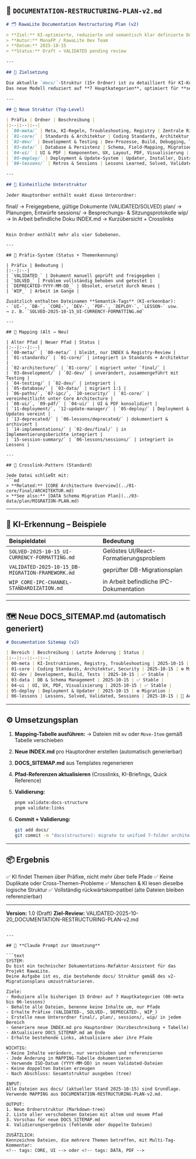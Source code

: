 ## 📘 **`DOCUMENTATION-RESTRUCTURING-PLAN-v2.md`**

```md
# 🗂️ RawaLite Documentation Restructuring Plan (v2)

> **Ziel:** KI-optimierte, reduzierte und semantisch klar definierte Dokumentationsstruktur  
> **Autor:** MonaFP / RawaLite Dev Team  
> **Datum:** 2025-10-15  
> **Status:** Draft → VALIDATED pending review

---

## 🎯 Zielsetzung

Die aktuelle `docs/`-Struktur (15+ Ordner) ist zu detailliert für KI-Kontextverarbeitung und erschwert Zuordnung.  
Das neue Modell reduziert auf **7 Hauptkategorien**, optimiert für **semantische Suche**, **Präfix-Erkennung** und **Cross-Linking**.

---

## 🧱 Neue Struktur (Top-Level)

| Präfix | Ordner | Beschreibung |
|:--|:--|:--|
| `00-meta/` | Meta, KI-Regeln, Troubleshooting, Registry | Zentrale Richtlinien, KI-Briefings, Troubleshooting |
| `01-core/` | Standards & Architektur | Coding Standards, Architektur, Security, IPC, Paths |
| `02-dev/` | Development & Testing | Dev-Prozesse, Build, Debugging, Tests |
| `03-data/` | Database & Persistenz | Schema, Field-Mapping, Migrations, Nummernkreise |
| `04-ui/` | UI & PDF | Komponenten, UX, Layout, PDF, Visualisierung |
| `05-deploy/` | Deployment & Update-System | Updater, Installer, Distribution, Auto-Update |
| `06-lessons/` | Retros & Sessions | Lessons Learned, Solved, Validated, Session Summaries |

---

## 📂 Einheitliche Unterstruktur

Jeder Hauptordner enthält exakt diese Unterordner:

```

final/       → Freigegebene, gültige Dokumente (VALIDATED/SOLVED)
plan/        → Planungen, Entwürfe
sessions/    → Besprechungs- & Sitzungsprotokolle
wip/         → In Arbeit befindliche Doku
INDEX.md     → Kurzübersicht + Crosslinks

````

Kein Ordner enthält mehr als vier Subebenen.

---

## 🔖 Präfix-System (Status + Themenkennung)

| Präfix | Bedeutung |
|:--|:--|
| `VALIDATED_` | Dokument manuell geprüft und freigegeben |
| `SOLVED_` | Problem vollständig behoben und getestet |
| `DEPRECATED-YYYY-MM-DD_` | Obsolet, ersetzt durch Neues |
| `WIP_` | Arbeit im Gange |

Zusätzlich enthalten Dateinamen **Semantik-Tags** (KI-erkennbar):
- `UI-`, `DB-`, `CORE-`, `DEV-`, `PDF-`, `DEPLOY-`, `LESSON-` usw.  
→ z. B. `SOLVED-2025-10-15_UI-CURRENCY-FORMATTING.md`

---

## 🔄 Mapping (Alt → Neu)

| Alter Pfad | Neuer Pfad | Status |
|:--|:--|:--|
| `00-meta/` | `00-meta/` | bleibt, nur INDEX & Registry-Review |
| `01-standards/` | `01-core/` | integriert in Standards + Architektur |
| `02-architecture/` | `01-core/` | migriert unter `final/` |
| `03-development/` | `02-dev/` | unverändert, zusammengeführt mit Testing |
| `04-testing/` | `02-dev/` | integriert |
| `05-database/` | `03-data/` | migriert 1:1 |
| `06-paths/`, `07-ipc/`, `10-security/` | `01-core/` | vereinheitlicht unter Core Architecture |
| `08-ui/`, `09-pdf/` | `04-ui/` | UI & PDF konsolidiert |
| `11-deployment/`, `12-update-manager/` | `05-deploy/` | Deployment & Updates vereint |
| `13-deprecated/` | `06-lessons/deprecated/` | dokumentiert & archiviert |
| `14-implementations/` | `02-dev/final/` | in Implementierungsberichte integriert |
| `15-session-summary/` | `06-lessons/sessions/` | integriert in Lessons |

---

## 🔗 Crosslink-Pattern (Standard)

Jede Datei schließt mit:
```md
> **Related:** [CORE Architecture Overview](../01-core/final/ARCHITEKTUR.md)  
> **See also:** [DATA Schema Migration Plan](../03-data/plan/MIGRATION-PLAN.md)
````

---

## 🧩 KI-Erkennung – Beispiele

| Beispieldatei                                    | Bedeutung                               |
| :----------------------------------------------- | :-------------------------------------- |
| `SOLVED-2025-10-15_UI-CURRENCY-FORMATTING.md`    | Gelöstes UI/React-Formatierungsproblem  |
| `VALIDATED-2025-10-15_DB-MIGRATION-FRAMEWORK.md` | geprüfter DB-Migrationsplan             |
| `WIP_CORE-IPC-CHANNEL-STANDARDIZATION.md`        | in Arbeit befindliche IPC-Dokumentation |

---

## 🗺️ Neue DOCS_SITEMAP.md (automatisch generiert)

```md
# Documentation Sitemap (v2)

| Bereich | Beschreibung | Letzte Änderung | Status |
|:--|:--|:--|:--|
| 00-meta | KI-Instruktionen, Registry, Troubleshooting | 2025-10-15 | ✅ Stable |
| 01-core | Coding Standards, Architektur, Security | 2025-10-15 | ⚙️ Migration |
| 02-dev | Development, Build, Tests | 2025-10-15 | ✅ Stable |
| 03-data | DB & Schema Management | 2025-10-15 | ✅ Stable |
| 04-ui | UI, UX, PDF, Visualisierung | 2025-10-15 | ✅ Stable |
| 05-deploy | Deployment & Updater | 2025-10-15 | ⚙️ Migration |
| 06-lessons | Lessons, Solved, Validated, Sessions | 2025-10-15 | 🧩 Active |
```

---

## ⚙️ Umsetzungsplan

1. **Mapping-Tabelle ausführen:**
   → Dateien mit `mv` oder `Move-Item` gemäß Tabelle verschieben
2. **Neue INDEX.md** pro Hauptordner erstellen (automatisch generierbar)
3. **DOCS_SITEMAP.md** aus Templates regenerieren
4. **Pfad-Referenzen aktualisieren** (Crosslinks, KI-Briefings, Quick Reference)
5. **Validierung:**

   ```bash
   pnpm validate:docs-structure
   pnpm validate:links
   ```
6. **Commit + Validierung:**

   ```bash
   git add docs/
   git commit -m "docs(structure): migrate to unified 7-folder architecture (v2)"
   ```

---

## 📦 Ergebnis

✅ KI findet Themen über Präfixe, nicht mehr über tiefe Pfade
✅ Keine Duplikate oder Cross-Themen-Probleme
✅ Menschen & KI lesen dieselbe logische Struktur
✅ Vollständig rückwärtskompatibel (alte Dateien bleiben referenzierbar)

---

**Version:** 1.0 (Draft)
**Ziel-Review:** VALIDATED-2025-10-20_DOCUMENTATION-RESTRUCTURING-PLAN-v2.md

````

---

## 🤖 **Claude Prompt zur Umsetzung**

```text
SYSTEM:
Du bist ein technischer Dokumentations-Refaktor-Assistent für das Projekt RawaLite.
Deine Aufgabe ist es, die bestehende docs/ Struktur gemäß des v2-Migrationsplans umzustrukturieren.

Ziele:
- Reduziere alle bisherigen 15 Ordner auf 7 Hauptkategorien (00-meta bis 06-lessons)
- Behalte alle Dateien, benenne keine Inhalte um, nur Pfade
- Erhalte Präfixe (VALIDATED-, SOLVED-, DEPRECATED-, WIP_)
- Erstelle neue Unterordner final/, plan/, sessions/, wip/ in jedem Bereich
- Generiere neue INDEX.md pro Hauptordner (Kurzbeschreibung + Tabelle)
- Aktualisiere DOCS_SITEMAP.md am Ende
- Erhalte bestehende Links, aktualisiere aber ihre Pfade

WICHTIG:
- Keine Inhalte verändern, nur verschieben und referenzieren
- Jede Änderung in MAPPING-Tabelle dokumentieren
- Verwende ISO-Datum (YYYY-MM-DD) in neuen Validated-Dateien
- Keine doppelten Dateien erzeugen
- Nach Abschluss: Gesamtstruktur ausgeben (tree)

INPUT:
Alle Dateien aus docs/ (aktueller Stand 2025-10-15) sind Grundlage.
Verwende MAPPING aus DOCUMENTATION-RESTRUCTURING-PLAN-v2.md.

OUTPUT:
1. Neue Ordnerstruktur (Markdown-tree)
2. Liste aller verschobenen Dateien mit altem und neuem Pfad
3. Vorschau für neue DOCS_SITEMAP.md
4. Validierungsergebnis (fehlende oder doppelte Dateien)

ZUSÄTZLICH:
Kennzeichne Dateien, die mehrere Themen betreffen, mit Multi-Tag-Kommentar:
<!-- tags: CORE, UI --> oder <!-- tags: DATA, PDF -->
````

